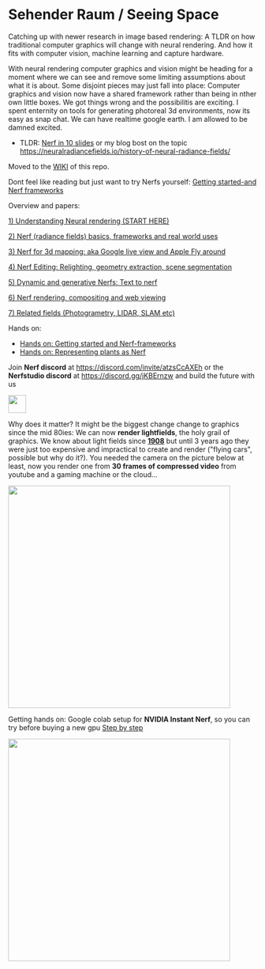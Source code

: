 # Sehender Raum / Seeing Space
Catching up with newer research in image based rendering: A TLDR on how traditional computer graphics will change with neural rendering. And how it fits with computer vision, machine learning and capture hardware.

With neural rendering computer graphics and vision might be heading for a moment where we can see and remove some limiting assumptions about what it is about. Some disjoint pieces may just fall into place: Computer graphics and vision now have a shared framework rather than being in nther own little boxes. We got things wrong and the possibilitis are exciting.
I spent enternity on tools for generating photoreal 3d environments, now its easy as snap chat. We can have realtime google earth. I am allowed to be damned excited.

* TLDR: <a href="https://docs.google.com/presentation/d/1eXI6p4hGbzW6OoX3S7gc-nZbHLf5bjqtqY36pFTXLOc/edit?usp=sharing">Nerf in 10 slides</a>
or my blog bost on the topic https://neuralradiancefields.io/history-of-neural-radiance-fields/
 
Moved to the <a href="https://github.com/3a1b2c3/seeingSpace/wiki">WIKI</a> of this repo.

Dont feel like reading but just want to try Nerfs yourself: 
<a href="https://github.com/3a1b2c3/seeingSpace/wiki/Hands-on:-Getting-started-and-Nerf-frameworks">Getting started-and Nerf frameworks</a>


Overview and papers:

<a href="https://github.com/3a1b2c3/seeingSpace/wiki/1)-Sehender-Raum-:-Seeing-Space">1) Understanding Neural rendering (START HERE)</a>

<a href="https://github.com/3a1b2c3/seeingSpace/wiki/2)-Nerf-(radiance-fields)-basics,-frameworks-and-real-world-uses">2) Nerf (radiance fields) basics, frameworks and real world uses</a>

<a href="https://github.com/3a1b2c3/seeingSpace/wiki/3)-Nerf-for-large-scenes-and-3d-mapping:-aka-Google-live-view-and-Apple-Fly-around">3) Nerf for 3d mapping: aka Google live view and Apple Fly around</a>

<a href="https://github.com/3a1b2c3/seeingSpace/wiki/4)-Nerf-Editing:-Relighting,-geometry-extraction-and-scene-segmentation">4) Nerf Editing: Relighting, geometry extraction, scene segmentation</a>

<a href="https://github.com/3a1b2c3/seeingSpace/wiki/5)-Dynamic-and-generative-Nerfs-(Text-to-nerf)">5) Dynamic and generative Nerfs: Text to nerf</a>

<a href="https://github.com/3a1b2c3/seeingSpace/wiki/6)-Nerf-rendering,-compositing-and-web-viewing">6) Nerf rendering, compositing and web viewing</a>

<a href="https://github.com/3a1b2c3/seeingSpace/wiki/7)-Related-fields-(Photogrametry,-LIDAR,-SLAM-etc)">7) Related fields (Photogrametry, LIDAR, SLAM etc)</a>

Hands on:
* <a href="https://github.com/3a1b2c3/seeingSpace/wiki/Hands-on%3A-Getting-started-and-Nerf-frameworks">Hands on: Getting started and Nerf-frameworks</a>
* <a href="https://github.com/3a1b2c3/seeingSpace/wiki/Hands-on:-Representing-plants-as-Nerf">Hands on: Representing plants as Nerf</a>

Join **Nerf discord** at https://discord.com/invite/atzsCcAXEh
or the **Nerfstudio discord** at https://discord.gg/jKBErnzw and build the future with us

<a href="https://ko-fi.com/G2G3IGW5P" target="_blank"> <img src="https://storage.ko-fi.com/cdn/kofi2.png?v=3" height="36" />  </a>



Why does it matter? It might be the biggest change change to graphics since the mid 80ies: We can now **render lightfields**, the holy grail of graphics. We know about light fields since <a href="https://github.com/3a1b2c3/seeingSpace/wiki/1)-Sehender-Raum-:-Seeing-Space#the-plenoptic-function-8d--gabriel-lippmann--1908">**1908**</a> but until 3 years ago they were just too expensive and impractical to create and render ("flying cars", possible but why do it?). You needed the camera on the picture below at least, now you render one from **30 frames of compressed video** from youtube and a gaming machine or the cloud...


<img src="https://user-images.githubusercontent.com/74843139/173516914-cc56b3d4-8fff-49d3-968a-2ea47e259de9.png" width=450>




Getting hands on: Google colab setup for **NVIDIA Instant Nerf**, 
so you can  try before buying a new gpu <a href="https://github.com/3a1b2c3/seeingSpace/wiki/NVIDIA-instant-Nerf-on-google-colab,-train-a-nerf-without-a-massive-gpu">Step by step</a>


<img src="https://user-images.githubusercontent.com/74843139/172032036-f33a63f2-6a88-4ae5-b8df-fbbb72463592.png" width=450>
